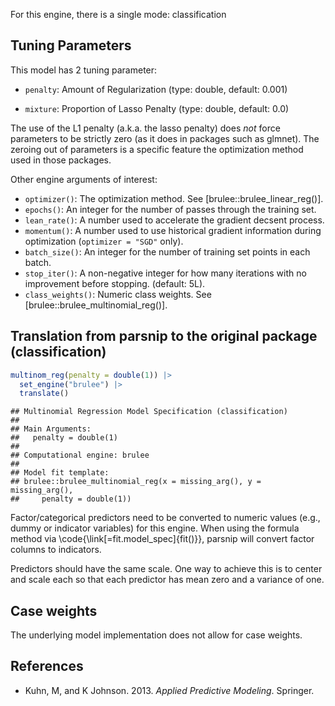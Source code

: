 


For this engine, there is a single mode: classification

## Tuning Parameters



This model has 2 tuning parameter:

- `penalty`: Amount of Regularization (type: double, default: 0.001)

- `mixture`: Proportion of Lasso Penalty (type: double, default: 0.0)

The use of the L1 penalty (a.k.a. the lasso penalty) does _not_ force parameters to be strictly zero (as it does in packages such as glmnet). The zeroing out of parameters is a specific feature the optimization method used in those packages.

Other engine arguments of interest: 

 - `optimizer()`: The optimization method. See [brulee::brulee_linear_reg()].
 - `epochs()`: An integer for the number of passes through the training set. 
 - `lean_rate()`: A number used to accelerate the gradient decsent process. 
 - `momentum()`: A number used to use historical gradient information during optimization  (`optimizer = "SGD"` only).
 - `batch_size()`: An integer for the number of training set points in each batch.
 - `stop_iter()`: A non-negative integer for how many iterations with no improvement before stopping. (default: 5L).
 - `class_weights()`: Numeric class weights. See [brulee::brulee_multinomial_reg()].


## Translation from parsnip to the original package (classification)


``` r
multinom_reg(penalty = double(1)) |> 
  set_engine("brulee") |> 
  translate()
```

```
## Multinomial Regression Model Specification (classification)
## 
## Main Arguments:
##   penalty = double(1)
## 
## Computational engine: brulee 
## 
## Model fit template:
## brulee::brulee_multinomial_reg(x = missing_arg(), y = missing_arg(), 
##     penalty = double(1))
```



Factor/categorical predictors need to be converted to numeric values (e.g., dummy or indicator variables) for this engine. When using the formula method via \\code{\\link[=fit.model_spec]{fit()}}, parsnip will convert factor columns to indicators.


Predictors should have the same scale. One way to achieve this is to center and 
scale each so that each predictor has mean zero and a variance of one.

## Case weights


The underlying model implementation does not allow for case weights. 

## References

 - Kuhn, M, and K Johnson. 2013. _Applied Predictive Modeling_. Springer.
